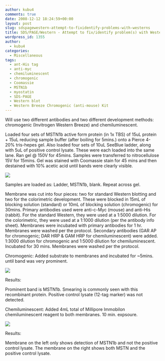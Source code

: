 ```yaml
---
author: kubu4
comments: true
date: 2008-12-12 18:24:59+00:00
layout: post
slug: sdspagewestern-attempt-to-fixidentify-problems-with-westerns
title: SDS/PAGE/Western - Attempt to fix/identify problem(s) with Westerns
wordpress_id: 1355
author:
  - kubu4
categories:
  - Miscellaneous
tags:
  - ant-His tag
  - anti-myc
  - chemiluminescent
  - chromogenic
  - Coomassie
  - MSTN1b
  - myostatin
  - SDS-PAGE
  - Western blot
  - Western Breeze Chromogenic (anti-mouse) Kit
---
```


Will use two different antibodies and two different development methods: chromogenic (Invitrogen Western Breeze) and chemiluminescent.

Loaded four sets of MSTN1b active form protein (in 1x TBS) of 15uL protein + 15uL reducing sample buffer (after boiling for 5mins.) onto a Pierce 4-20% tris-hepes gel. Also loaded four sets of 10uL SeeBlue ladder, along with 5uL of positive control lysate. These were each loaded into the same lane. Ran gel @ 150V for 45mins. Samples were transferred to nitrocellulose 15V for 15mins. Gel was stained with Coomassie stain for 45 mins and then destained with 10% acetic acid until bands were clearly visible.

![](https://eagle.fish.washington.edu/Arabidopsis/SDS-PAGE/20081212.JPG)

Samples are loaded as: Ladder, MSTN1b, blank. Repeat across gel.

Membrane was cut into four pieces: two for standard Western blotting and two for the colorimetric development. These were blocked in 15mL of blocking solution (standard) or 10mL of blocking solution (chromogenic) for 30mins. Primary antibodies used were anti-c-Myc (mouse) and anti-His (rabbit). For the standard Western, they were used at a 1:5000 dilution. For the colorimetric, they were used at a 1:1000 dilution (per the antibody info sheet). Membranes were incubated with primary antibodies for 1 hr. Membranes were washed per the protocol. Secondary antibodies (GAR AP for chromogenic; DAR HRP & GAM HRP for chemiluminescent) were added. 1:3000 dilution for chromogenic and 1:5000 dilution for chemiluminescent. Incubated for 30 mins. Membranes were washed per the protocol.

Chromogenic: Added substrate to membranes and incubated for ~5mins. until band was very prominent.

![](https://eagle.fish.washington.edu/Arabidopsis/Western%20Blots/20081212%20chromo.JPG)

Results:

Prominent band is MSTN1b. Smearing is commonly seen with this recombinant protein. Positive control lysate (12-tag marker) was not detected.





Chemiluminescent: Added 4mL total of Millipore Immobilon chemiluminescent reagent to both membranes. 10 min. expsoure.

![](https://eagle.fish.washington.edu/Arabidopsis/Western%20Blots/20081212%20anti-His,%20myc%2010min.jpg)

Results:

Membrane on the left only shows detection of MSTN1b and not the positive control lysate. The membrane on the right shows both MSTN and the positive control lysate.
